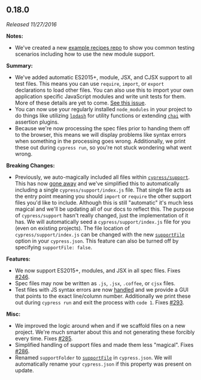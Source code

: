 ## 0.18.0

_Released 11/27/2016_

**Notes:**

- We've created a new
  [example recipes repo](https://github.com/cypress-io/cypress-example-recipes)
  to show you common testing scenarios including how to use the new module
  support.

**Summary:**

- We've added automatic ES2015+, module, JSX, and CJSX support to all test
  files. This means you can use `require`, `import`, or `export` declarations to
  load other files. You can also use this to import your own application
  specific JavaScript modules and write unit tests for them. More of these
  details are yet to come.
  [See this issue](https://github.com/cypress-io/cypress/issues/318).
- You can now use your regularly installed `node_modules` in your project to do
  things like utilizing [`lodash`](https://lodash.com/) for utility functions or
  extending [`chai`](http://www.chaijs.com/) with assertion plugins.
- Because we're now processing the spec files prior to handing them off to the
  browser, this means we will display problems like syntax errors when something
  in the processing goes wrong. Additionally, we print these out during
  `cypress run`, so you're not stuck wondering what went wrong.

**Breaking Changes:**

- Previously, we auto-magically included all files within
  [`cypress/support`](/guides/core-concepts/writing-and-organizing-tests#Folder-Structure).
  This has now [gone away](/guides/references/error-messages) and we've
  simplified this to automatically including a single `cypress/support/index.js`
  file. That single file acts as the entry point meaning you should `import` or
  `require` the other support files you'd like to include. Although this is
  still "automatic" it's much less magical and we'll be updating all of our docs
  to reflect this. The purpose of `cypress/support` hasn't really changed, just
  the implementation of it has. We will automatically seed a
  `cypress/support/index.js` file for you (even on existing projects). The file
  location of `cypress/support/index.js` can be changed with the new
  [`supportFile`](/guides/references/configuration#Testing-Type-Specific-Options)
  option in your `cypress.json`. This feature can also be turned off by
  specifying `supportFile: false`.

**Features:**

- We now support ES2015+, modules, and JSX in all spec files. Fixes
  [#246](https://github.com/cypress-io/cypress/issues/246).
- Spec files may now be written as `.js`, `.jsx`, `.coffee`, or `cjsx` files.
- Test files with JS syntax errors are now
  [handled](/guides/references/error-messages) and we provide a GUI that points
  to the exact line/column number. Additionally we print these out during
  `cypress run` and exit the process with `code 1`. Fixes
  [#293](https://github.com/cypress-io/cypress/issues/293).

**Misc:**

- We improved the logic around when and if we scaffold files on a new project.
  We're much smarter about this and not generating these forcibly every time.
  Fixes [#285](https://github.com/cypress-io/cypress/issues/285).
- Simplified handling of support files and made them less "magical". Fixes
  [#286](https://github.com/cypress-io/cypress/issues/286).
- Renamed `supportFolder` to
  [`supportFile`](/guides/references/configuration#Testing-Type-Specific-Options)
  in `cypress.json`. We will automatically rename your `cypress.json` if this
  property was present on update.
